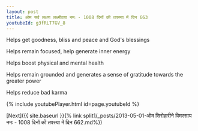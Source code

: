 ```yaml
---
layout: post
title: ओम सर्व लक्षण लक्ष्मीठया नमः - 1008 दिनों की तपस्या में दिन 663
youtubeId: g3fRLT7GV_8
---
```

 
 
Helps get goodness, bliss and peace and God's blessings
 
Helps remain focused, help generate inner energy 
 
Helps boost physical and mental health 
 
Helps remain grounded and generates a sense of gratitude towards the greater power 
 
Helps reduce bad karma
 
 
 
 


{% include youtubePlayer.html id=page.youtubeId %}
 
[Next]({{ site.baseurl }}{% link  split1/_posts/2013-05-01-ओम सिरोहारीने विमरसाय नमः - 1008 दिनों की तपस्या में दिन 662.md%})
 
